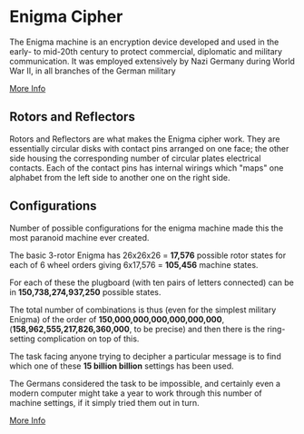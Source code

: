 # Enigma Cipher
The Enigma machine is an encryption device developed and used in the early- to mid-20th century to protect commercial, diplomatic and military communication. It was employed extensively by Nazi Germany during World War II, in all branches of the German military

[More Info](https://en.wikipedia.org/wiki/Enigma_machine)

## Rotors and Reflectors
Rotors and Reflectors are what makes the Enigma cipher work.
They are essentially circular disks with contact pins arranged on one face; the other side housing the corresponding number of circular plates electrical contacts. Each of the contact pins has internal wirings which "maps" one alphabet from the left side to another one on the right side.

## Configurations
Number of possible configurations for the enigma machine made this the most paranoid machine ever created.

The basic 3-rotor Enigma has 26x26x26 = **17,576** possible rotor states for each of 6 wheel orders giving 6x17,576 = **105,456** machine states.

For each of these the plugboard (with ten pairs of letters connected) can be in **150,738,274,937,250** possible states.

The total number of combinations is thus (even for the simplest military Enigma) of the order of **150,000,000,000,000,000,000**,
(**158,962,555,217,826,360,000**, to be precise) and then there is the ring-setting complication on top of this.

The task facing anyone trying to decipher a particular message is to find which one of these **15 billion billion** settings has been used.

The Germans considered the task to be impossible, and certainly even a modern computer might take a year to work through this number of machine settings, if it simply tried them out in turn.

[More Info](https://en.wikipedia.org/wiki/Enigma_rotor_details)